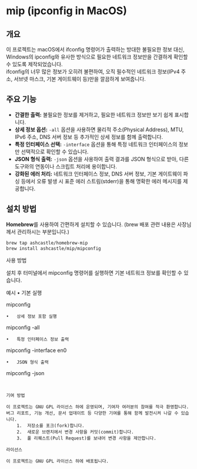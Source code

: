 # mip (ipconfig in MacOS)

## 개요
이 프로젝트는 macOS에서 ifconfig 명령어가 출력하는 방대한 불필요한 정보 대신, Windows의 ipconfig와 유사한 방식으로 필요한 네트워크 정보만을 간결하게 확인할 수 있도록 제작되었습니다.  
ifconfig의 너무 많은 정보가 오히려 불편하여, 오직 필수적인 네트워크 정보(IPv4 주소, 서브넷 마스크, 기본 게이트웨이 등)만을 깔끔하게 보여줍니다.

## 주요 기능
- **간결한 출력:** 불필요한 정보를 제거하고, 필요한 네트워크 정보만 보기 쉽게 표시합니다.
- **상세 정보 옵션:** `-all` 옵션을 사용하면 물리적 주소(Physical Address), MTU, IPv6 주소, DNS 서버 정보 등 추가적인 상세 정보를 함께 출력합니다.
- **특정 인터페이스 선택:** `-interface` 옵션을 통해 특정 네트워크 인터페이스의 정보만 선택적으로 확인할 수 있습니다.
- **JSON 형식 출력:** `-json` 옵션을 사용하여 출력 결과를 JSON 형식으로 받아, 다른 도구와의 연동이나 스크립트 처리에 용이합니다.
- **강화된 에러 처리:** 네트워크 인터페이스 정보, DNS 서버 정보, 기본 게이트웨이 파싱 등에서 오류 발생 시 표준 에러 스트림(stderr)을 통해 명확한 에러 메시지를 제공합니다.

## 설치 방법
**Homebrew**를 사용하여 간편하게 설치할 수 있습니다. (brew 배포 관련 내용은 사장님께서 관리하시는 부분입니다.)

```bash
brew tap ashcastle/homebrew-mip
brew install ashcastle/mip/mipconfig
```
사용 방법

설치 후 터미널에서 mipconfig 명령어를 실행하면 기본 네트워크 정보를 확인할 수 있습니다.

예시
	•	기본 실행

mipconfig


	•	상세 정보 포함 실행

mipconfig -all


	•	특정 인터페이스 정보 출력

mipconfig -interface en0


	•	JSON 형식 출력

mipconfig -json
```


기여 방법

이 프로젝트는 GNU GPL 라이선스 하에 운영되며, 기여자 여러분의 참여를 적극 환영합니다.
버그 리포트, 기능 개선, 문서 업데이트 등 다양한 기여를 통해 함께 발전시켜 나갈 수 있습니다.
	1.	저장소를 포크(fork)합니다.
	2.	새로운 브랜치에서 변경 사항을 커밋(commit)합니다.
	3.	풀 리퀘스트(Pull Request)를 보내어 변경 사항을 제안합니다.

라이선스

이 프로젝트는 GNU GPL 라이선스 하에 배포됩니다.
